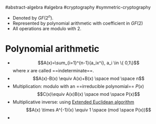 #abstract-algebra  #algebra #cryptography #symmetric-cryptography 

- Denoted by $GF(2^n)$.
- Represented by polynomial arithmetic with coefficient in $GF(2)$ 
- All operations are modulo with 2.
# Polynomial arithmetic
- $$A(x)=\sum_{i=1}^{n-1}{a_ix^i}, a_i \in \{ 0,1\}$$ where $x$ are called ==indeterminate==.
- $$A(x)-B(x) \equiv A(x)+B(x) \space mod \space n$$
- Multiplication: modulo with an ==irreducible polynomial== $P(x)$ $$C(x)\equiv A(x)B(x) \space mod \space P(x)$$
- Multiplicative inverse: using [Extended Euclidean algorithm](Extended%20Euclidean%20algorithm.md) $$A(x) \times A^{-1}(x) \equiv 1 \space (mod \space P(x))$$
- 